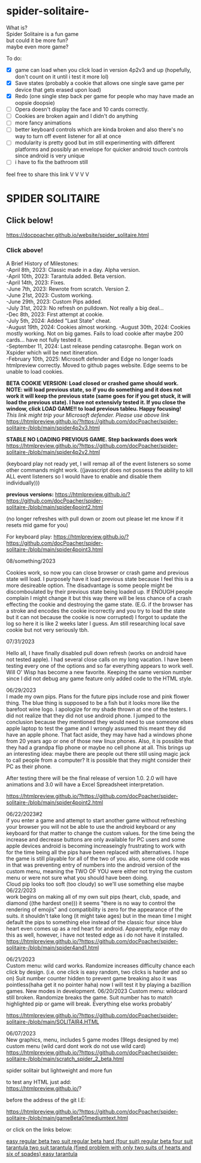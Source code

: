 # spider-solitaire-  
What is?  
Spider Solitaire is a fun game  
but could it be more fun?  
maybe even more game?  
  
To do:  
- [X] game can load when you click load in version 4p2v3 and up (hopefully, don't count on it until i test it more lol)  
- [X] Save states (probably a cookie that allows one single save game per device that gets erased upon load)  
- [X] Redo (one single step back per game for people who may have made an oopsie doopsie)  
- [ ] Opera doesn't display the face and 10 cards correctly.
- [ ] Cookies are broken again and I didn't do anything
- [ ] more fancy animations  
- [ ] better keyboard controls which are kinda broken and also there's no way to turn off event listener for all at once  
- [ ] modularity is pretty good but im still experimenting with different platforms and possibly an envelope for quicker android touch controls since android is very unique  
- [ ] i have to fix the bathroom still  
  
feel free to share this link V V V V  
  
# SPIDER SOLITAIRE  
## Click below!  
https://docpoacher.github.io/website/spider_solitaire.html  
### Click above!  
  
A Brief History of Milestones:  
-April 8th, 2023: Classic made in a day. Alpha version.  
-April 10th, 2023: Tarantula added.  Beta version.  
-April 14th, 2023: Fixes.  
-June 7th, 2023: Rewrote from scratch.  Version 2.  
-June 21st, 2023: Custom working.  
-June 29th, 2023: Custom Pips added.  
-July 31st, 2023: No refresh on pulldown.  Not really a big deal...  
-Dec 8th, 2023: First attempt at cookie.  
-July 5th, 2024: Added "Last State" cheat.  
-August 19th, 2024: Cookies almost working.
-August 30th, 2024: Cookies mostly working. Not on big games. Fails to load cookie after maybe 200 cards... have not fully tested it.  
-September 11, 2024: Last release pending catasrophe.  Began work on Xspider which will be next itineration.  
-February 10th, 2025: Microsoft defender and Edge no longer loads htmlpreview correctly. Moved to github pages website. Edge seems to be unable to load cookies.  


**BETA COOKIE VERSION: Load closed or crashed game should work.  NOTE: will load previous state, so if you do something and it does not work it will keep the previous state (same goes for if you get stuck, it will load the previous state).  I have not extensivly tested it.  If you close the window, click LOAD GAME!! to load previous tableu.  Happy focusing!**  
*This link might trip your Microsoft defender.  Please use above link*  
https://htmlpreview.github.io/?https://github.com/docPoacher/spider-solitaire-/blob/main/spider4p2v3.html  
  
  
**STABLE NO LOADING PREVIOUS GAME.  Step backwards does work** https://htmlpreview.github.io/?https://github.com/docPoacher/spider-solitaire-/blob/main/spider4p2v2.html  
  
(keyboard play not ready yet, I will remap all of the event listeners so some other commands might work. ((javascript does not possess the ability to kill ALL event listeners so I would have to enable and disable them individually)))  
  
**previous versions:** https://htmlpreview.github.io/?https://github.com/docPoacher/spider-solitaire-/blob/main/spider4point2.html  
  
(no longer refreshes with pull down or zoom out please let me know if it resets mid game for you)  
  
  
For keyboard play: https://htmlpreview.github.io/?https://github.com/docPoacher/spider-solitaire-/blob/main/spider4point3.html  
  
  
08/something/2023  
  
Cookies work, so now you can close browser or crash game and previous state will load.  I purposely have it load previous state because I feel this is a more desireable option.  The disadvantage is some people might be discomboulated by their previous state being loaded up.  If ENOUGH people complain I might change it but this way there will be less chance of a crash effecting the cookie and destroying the game state.  (E.G. if the browser has a stroke and encodes the cookie incorrectly and you try to load the state but it can not because the cookie is now corrupted)  I forgot to update the log so here it is like 2 weeks later I guess.  Am still researching local save cookie but not very seriously tbh.  
  
07/31/2023  
  
Hello all, I have finally disabled pull down refresh (works on android have not tested apple).  I had several close calls on my long vacation.  I have been testing every one of the options and so far everything appears to work well.  Will O' Wisp has become a new favorite.  Keeping the same version number since I did not debug any game feature only added code to the HTML style.  
  
06/29/2023  
I made my own pips.  Plans for the future pips include rose and pink flower thing.  The blue thing is supposed to be a fish but it looks more like the barefoot wine logo.  I apologize for my shade thrown at one of the testers.  I did not realize that they did not use android phone.  I jumped to the conclusion because they mentioned they would need to use someone elses apple laptop to test the game and I wrongly assumed this meant they did have an apple phone.  That fact aside, they may have had a windows phone from 20 years ago or one of those new linux phones.  Also, it is possible that they had a grandpa flip phone or maybe no cell phone at all.  This brings up an interesting idea: maybe there are people out there still using magic jack to call people from a computer?  It is possible that they might consider their PC as their phone.  
  
After testing there will be the final release of version 1.0.  2.0 will have animations and 3.0 will have a Excel Spreadsheet interpretation.  
  
https://htmlpreview.github.io/?https://github.com/docPoacher/spider-solitaire-/blob/main/spider4point2.html  
  
06/22/2023#2  
if you enter a game and attempt to start another game without refreshing your browser you will not be able to use the android keyboard or any keyboard for that matter to change the custom values.  for the time being the increase and decrease buttons are only available for PC users and some apple devices
android is becoming increaseingly frustrating to work with  
for the time being all the pips have been replaced with alternatives.  I hope the game is still playable for all of the two of you.  also, some old code was in that was preventing entry of numbers into the android version of the custom menu, meaning the TWO OF YOU were either not trying the custom menu or were not sure what you should have been doing.  
Cloud pip looks too soft (too cloudy) so we'll use something else maybe  
06/22/2023  
work begins on making all of my own suit pips (heart, club, spade, and diamond ((the hardest one))) it seems "there is no way to control the rendering of emojis" and compatibility is zero for the appearance of the suits.  it shouldn't take long (it might take ages) but in the mean time I might default the pips to something else instead of the classic four since blue heart even comes up as a red heart for android.   Apparently, edge may do this as well, however, i have not tested edge as i do not have it installed.  
https://htmlpreview.github.io/?https://github.com/docPoacher/spider-solitaire-/blob/main/spider4and1.html  
  
  
06/21/2023  
Custom menu: wild card works. Randomize increases difficulty chance each click by design. (i.e. one click is easy random, two clicks is harder and so on) Suit number counter hidden to prevent game breaking also it was pointless(haha get it no pointer haha) now I will test it by playing a bazillion games.  New modes in development.
06/20/2023 Custom menu: wildcard still broken.  Randomize breaks the game.  Suit number has to match highlighted pip or game will break.  Everything else works probably'  
  
https://htmlpreview.github.io/?https://github.com/docPoacher/spider-solitaire-/blob/main/SOLITAIR4.HTML  
  

06/07/2023  
New graphics, menu, includes 5 game modes (9legs designed by me) custom menu (wild card dont work do not use wild card)  
https://htmlpreview.github.io/?https://github.com/docPoacher/spider-solitaire-/blob/main/scratch_spider_2_beta.html  

  
spider solitair but lightweight and more fun  
  
to test any HTML just add:  
https://htmlpreview.github.io/?  
  
before the address of the git I.E:   
  
https://htmlpreview.github.io/?https://github.com/docPoacher/spider-solitaire-/blob/main/gameBeta01mediumtext.html  
  
or click on the links below:  
  
<a href="https://htmlpreview.github.io/?https://github.com/docPoacher/spider-solitaire-/blob/main/gameBeta01.html">
easy regular beta
</a>  

<a href="https://htmlpreview.github.io/?https://github.com/docPoacher/spider-solitaire-/blob/main/gameBeta01mediumtext.html">
two suit regular beta
</a>  
  

<a href="https://htmlpreview.github.io/?https://github.com/docPoacher/spider-solitaire-/blob/main/gameBeta01hardtext.html">
hard (four suit) regular beta
</a>  
  

<a href="https://htmlpreview.github.io/?https://github.com/docPoacher/spider-solitaire-/blob/main/gameBeta03-tarantula.html">
four suit tarantula
</a>  
  

<a href="https://htmlpreview.github.io/?https://github.com/docPoacher/spider-solitaire-/blob/main/tarantula medium beta.html">
two suit tarantula (fixed problem with only two suits of hearts and six of spades)
</a>  
  

<a href="https://htmlpreview.github.io/?https://github.com/docPoacher/spider-solitaire-/blob/main/gameBeta03-tarantulaeasy.html">
easy tarantula
</a>  
  
